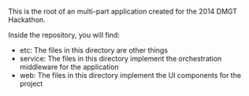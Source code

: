 This is the root of an multi-part application created for the 2014 DMGT Hackathon.


Inside the repository, you will find:
* etc: The files in this directory are other things
* service: The files in this directory implement the orchestration middleware for the application
* web: The files in this directory implement the UI components for the project
